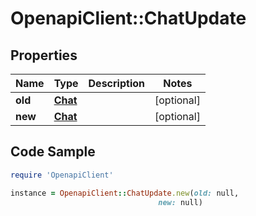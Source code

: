 # OpenapiClient::ChatUpdate

## Properties

Name | Type | Description | Notes
------------ | ------------- | ------------- | -------------
**old** | [**Chat**](Chat.md) |  | [optional] 
**new** | [**Chat**](Chat.md) |  | [optional] 

## Code Sample

```ruby
require 'OpenapiClient'

instance = OpenapiClient::ChatUpdate.new(old: null,
                                 new: null)
```


